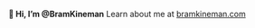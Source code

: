 **👋 Hi, I’m @BramKineman**
Learn about me at [bramkineman.com](bramkineman.com)

<!---
BramKineman/BramKineman is a ✨ special ✨ repository because its `README.md` (this file) appears on your GitHub profile.
You can click the Preview link to take a look at your changes.
--->
